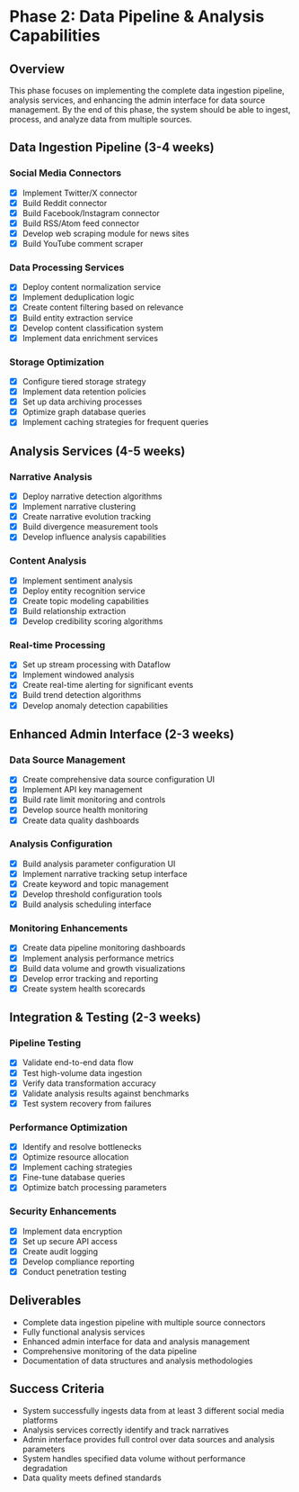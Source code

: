 # Phase 2: Data Pipeline & Analysis Capabilities

## Overview
This phase focuses on implementing the complete data ingestion pipeline, analysis services, and enhancing the admin interface for data source management. By the end of this phase, the system should be able to ingest, process, and analyze data from multiple sources.

## Data Ingestion Pipeline (3-4 weeks)

### Social Media Connectors
- [x] Implement Twitter/X connector
- [x] Build Reddit connector
- [x] Build Facebook/Instagram connector
- [x] Build RSS/Atom feed connector
- [x] Develop web scraping module for news sites
- [x] Build YouTube comment scraper

### Data Processing Services
- [x] Deploy content normalization service
- [x] Implement deduplication logic
- [x] Create content filtering based on relevance
- [x] Build entity extraction service
- [x] Develop content classification system
- [x] Implement data enrichment services

### Storage Optimization
- [x] Configure tiered storage strategy
- [x] Implement data retention policies
- [x] Set up data archiving processes
- [x] Optimize graph database queries
- [x] Implement caching strategies for frequent queries

## Analysis Services (4-5 weeks)

### Narrative Analysis
- [x] Deploy narrative detection algorithms
- [x] Implement narrative clustering
- [x] Create narrative evolution tracking
- [x] Build divergence measurement tools
- [x] Develop influence analysis capabilities

### Content Analysis
- [x] Implement sentiment analysis
- [x] Deploy entity recognition service
- [x] Create topic modeling capabilities
- [x] Build relationship extraction
- [x] Develop credibility scoring algorithms

### Real-time Processing
- [x] Set up stream processing with Dataflow
- [x] Implement windowed analysis
- [x] Create real-time alerting for significant events
- [x] Build trend detection algorithms
- [x] Develop anomaly detection capabilities

## Enhanced Admin Interface (2-3 weeks)

### Data Source Management
- [x] Create comprehensive data source configuration UI
- [x] Implement API key management
- [x] Build rate limit monitoring and controls
- [x] Develop source health monitoring
- [x] Create data quality dashboards

### Analysis Configuration
- [x] Build analysis parameter configuration UI
- [x] Implement narrative tracking setup interface
- [x] Create keyword and topic management
- [x] Develop threshold configuration tools
- [x] Build analysis scheduling interface

### Monitoring Enhancements
- [x] Create data pipeline monitoring dashboards
- [x] Implement analysis performance metrics
- [x] Build data volume and growth visualizations
- [x] Develop error tracking and reporting
- [x] Create system health scorecards

## Integration & Testing (2-3 weeks)

### Pipeline Testing
- [x] Validate end-to-end data flow
- [x] Test high-volume data ingestion
- [x] Verify data transformation accuracy
- [x] Validate analysis results against benchmarks
- [x] Test system recovery from failures

### Performance Optimization
- [x] Identify and resolve bottlenecks
- [x] Optimize resource allocation
- [x] Implement caching strategies
- [x] Fine-tune database queries
- [x] Optimize batch processing parameters

### Security Enhancements
- [x] Implement data encryption
- [x] Set up secure API access
- [x] Create audit logging
- [x] Develop compliance reporting
- [x] Conduct penetration testing

## Deliverables
- Complete data ingestion pipeline with multiple source connectors
- Fully functional analysis services
- Enhanced admin interface for data and analysis management
- Comprehensive monitoring of the data pipeline
- Documentation of data structures and analysis methodologies

## Success Criteria
- System successfully ingests data from at least 3 different social media platforms
- Analysis services correctly identify and track narratives
- Admin interface provides full control over data sources and analysis parameters
- System handles specified data volume without performance degradation
- Data quality meets defined standards 